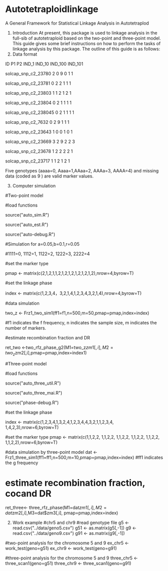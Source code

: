 # Autotetraploidlinkage
A General Framework for Statistical Linkage Analysis in Autotetraplod

1.	Introduction
At present, this package is used to linkage analysis in the full-sib of autotetraploid based on the two-point and three-point model. This guide gives some brief instructions on how to perform the tasks of linkage analysis by this package. The outline of this guide is as follows: 
2.	Data format

ID                        P1   P2  IND_1  IND_10  IND_100  IND_101

solcap_snp_c2_23780       2    0     9       0       1        1

solcap_snp_c2_23781       0    2     2       1       1        1

solcap_snp_c2_23803       1    1     2       1       2        1

solcap_snp_c2_23804       0    2     1       1       1        1

solcap_snp_c2_238045      0    2     1       1       1        1

solcap_snp_c2_7632        0    2     9       1       1        1

solcap_snp_c2_23643       1    0     0       1       0        1

solcap_snp_c2_23669       3    2     9       2       2        3

solcap_snp_c2_23678       1    2     2       2       2        1

solcap_snp_c2_23717       1    1     2       1       2        1

Five genotypes (aaaa=0, Aaaa=1,AAaa=2, AAAa=3, AAAA=4) and missing data (coded as 9 ) are valid marker values. 

3.	Computer simulation

#Two-point model

#load functions

source("auto_sim.R") 

source("auto_est.R")

source("auto-debug.R")


#Simulation for a=0.05,b=0.1,r=0.05

#1111=0, 1112=1, 1122=2, 1222=3, 2222=4

#set the marker type

pmap <- matrix(c(2,1,2,1,1,2,1,2,1,2,1,2,1,2,1,2),nrow=4,byrow=T)
                 
#set the linkage phase

index <- matrix(c(1,2,3,4，3,2,1,4,1,2,3,4,3,2,1,4),nrow=4,byrow=T)
                  
#data simulation

two_z <- Frz1_two_sim1(ff1=f1,n=500,m=50,pmap=pmap,index=index)

#f1 indicates the f frequency, n indicates the sample size, m indicates the number of markers.

#estimate recombination fraction and DR

ret_two <-two_rfz_phase_g2(M1=two_z$zm1[,i],M2=two_z$zm2[,i],pmap=pmap,index=index1)

#Three-point model

#load functions

source("auto_three_util.R")

source("auto_three_mai.R")

source("phase-debug.R")

#set the linkage phase

index <- matrix(c(1,2,3,4,1,3,2,4,1,2,3,4,4,3,2,1,1,2,3,4,
               1,4,2,3),nrow=6,byrow=T)

#set the marker type
pmap <- matrix(c(1,1,2,2,
              1,1,2,2,
              1,1,2,2,
              1,1,2,2,
              1,1,2,2,
              1,1,2,2),nrow=6,byrow=T)

#data simulation by three-point model
dat <- Frz1_three_sim1(ff1=ff1,n=500,m=10,pmap=pmap,index=index)
#ff1 indicates the g frequency
# estimate recombination fraction, cocand DR
ret_three<- three_rfz_phase(M1=dat$zm1[,i],M2=dat$zm2[,i],M3=dat$zm3[,i],
pmap=pmap,index=index)

2.	Work example
#chr5 and chr9
#read genotype file
g5 <- read.csv("../data/geno5.csv")
g51 <- as.matrix(g5[,-1])
g9 <- read.csv("../data/geno9.csv")
g91 <- as.matrix(g9[,-1])

#two-point analysis for the chromosome 5 and 9
ex_chr5 <- work_test(geno=g51)
ex_chr9 <- work_test(geno=g91)

#three-point analysis for the chromosome 5 and 9
three_chr5 <- three_scan1(geno=g51)
three_chr9 <- three_scan1(geno=g91)
